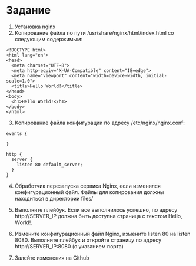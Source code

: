 # Задание 

1. Установка nginx
2. Копирование файла по пути /usr/share/nginx/html/index.html со следующим содержимым:

```
<!DOCTYPE html>
<html lang="en">
<head>
  <meta charset="UTF-8">
  <meta http-equiv="X-UA-Compatible" content="IE=edge">
  <meta name="viewport" content="width=device-width, initial-scale=1.0">
  <title>Hello World!</title>
</head>
<body>
  <h1>Hello World!</h1>
</body>
</html>
```

3. Копирование файла конфигурации по адресу /etc/nginx/nginx.conf:
```
events {

}

http {
  server {
    listen 80 default_server;
  }
}
```
4. Обработчик перезапуска сервиса Nginx, если изменился конфигурационный файл.
Файлы для копирования должны находиться в директории files/

5. Выполните плейбук. Если все выполнилось успешно, по адресу http://SERVER_IP должна быть доступна страница с текстом Hello, World!.

6. Измените конфигурационный файл Nginx, измените listen 80 на listen 8080. Выполните плейбук и откройте страницу по адресу http://SERVER_IP:8080 (с указанием порта)

7. Залейте изменения на Github